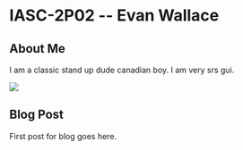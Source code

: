 # IASC-2P02 -- Evan Wallace

## About Me

I am a classic stand up dude canadian boy. I am very srs gui.

![](Images/CCguy.jpeg)

## Blog Post

First post for blog goes here.

##

